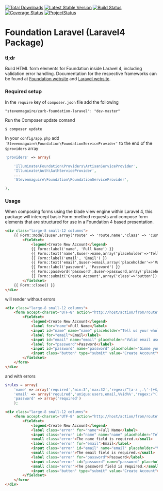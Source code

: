 [![Total Downloads](https://poser.pugx.org/stevenmaguire/zurb-foundation-laravel/downloads.png)](https://packagist.org/packages/stevenmaguire/zurb-foundation-laravel)
[![Latest Stable Version](https://poser.pugx.org/stevenmaguire/zurb-foundation-laravel/v/stable.png)](https://packagist.org/packages/stevenmaguire/zurb-foundation-laravel)
[![Build Status](https://travis-ci.org/stevenmaguire/zurb-foundation-laravel.png)](https://travis-ci.org/stevenmaguire/zurb-foundation-laravel)
[![Coverage Status](https://coveralls.io/repos/stevenmaguire/zurb-foundation-laravel/badge.png)](https://coveralls.io/r/stevenmaguire/zurb-foundation-laravel)
[![ProjectStatus](http://stillmaintained.com/stevenmaguire/zurb-foundation-laravel.png)](http://stillmaintained.com/stevenmaguire/zurb-foundation-laravel)

Foundation Laravel (Laravel4 Package)
==========

### tl;dr

Build HTML form elements for Foundation inside Laravel 4, including validation error handling. Documentation for the respective frameworks can be found at [Foundation website](http://foundation.zurb.com/docs) and [Laravel website](http://laravel.com/docs).

### Required setup

In the `require` key of `composer.json` file add the following

    "stevenmaguire/zurb-foundation-laravel": "dev-master"

Run the Composer update comand

    $ composer update

In your `config/app.php` add `'Stevenmaguire\Foundation\FoundationServiceProvider'` to the end of the `$providers` array

```php
'providers' => array(

    'Illuminate\Foundation\Providers\ArtisanServiceProvider',
    'Illuminate\Auth\AuthServiceProvider',
    ...
    'Stevenmaguire\Foundation\FoundationServiceProvider',

),
```

### Usage

When composing forms using the blade view engine within Laravel 4, this package will intercept basic Form::method requests and compose form elements that are structured for use in a Foundation 4 based presentation.

```html
<div class="large-8 small-12 columns">
	{{ Form::model($user,array('route' => 'route.name','class' => 'custom')) }}
		<fieldset>
			<legend>Create New Account</legend>				
			{{ Form::label('name', 'Full Name') }}
			{{ Form::text('name',$user->name,array('placeholder'=>'Tell us your whole name')) }}
			{{ Form::label('email', 'Email') }}
			{{ Form::text('email',$user->email,array('placeholder'=>'Valid email used to login and receive information from us')) }}
			{{ Form::label('password', 'Password') }}
			{{ Form::password('password',$user->password,array('placeholder'=>'Gimme your password')) }}
			{{ Form::submit('Create Account',array('class'=>'button')) }}
		</fieldset>
	{{ Form::close() }}
</div>
```

will render without errors

```html
<div class="large-8 small-12 columns">
	<form accept-charset="UTF-8" action="http://host/action/from/route" class="custom" method="post">
		<fieldset>
			<legend>Create New Account</legend> 
			<label for="name">Full Name</label> 
			<input id="name" name="name" placeholder="Tell us your whole name" type="text"> 
			<label for="email">Email</label>
			<input id="email" name="email" placeholder="Valid email used to login and receive information from us" type="text"> 
			<label for="password">Password</label> 
			<input id="password" name="password" placeholder="Gimme your password" type="password" value=""> 
			<input class="button" type="submit" value="Create Account">
		</fieldset>
	</form>
</div>
```

and with errors

```php
$rules = array(
	'name' => array('required','min:3','max:32','regex:/^[a-z ,.\'-]+$/i'),
	'email' => array('required','unique:users,email,%%id%%','regex:/^([a-zA-Z0-9])+([a-zA-Z0-9\+\%\._-])*@([a-zA-Z0-9_-])+([a-zA-Z0-9\._-]+)+$/'),
	'password' => array('required')
	);
```

```html
<div class="large-8 small-12 columns">
	<form accept-charset="UTF-8" action="http://host/action/from/route" class="custom" method="post">
		<fieldset>
			<legend>Create New Account</legend> 
			<label class="error" for="name">Full Name</label> 
			<input class="error" id="name" name="name" placeholder="Tell us your whole name" type="text" value="">
			<small class="error">The name field is required.</small> 
			<label class="error" for="email">Email</label> 
			<input class="error" id="email" name="email" placeholder="Valid email used to login and receive information from us" type="text" value="">
			<small class="error">The email field is required.</small> 
			<label class="error" for="password">Password</label> 
			<input class="error" id="password" name="password" placeholder="Gimme your password" type="password" value="">
			<small class="error">The password field is required.</small> 
			<input class="button" type="submit" value="Create Account">
		</fieldset>
	</form>
</div>
```
